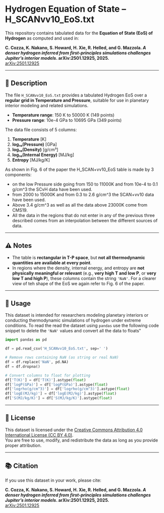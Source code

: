 # Hydrogen Equation of State – H_SCANvv10_EoS.txt

This repository contains tabulated data for the **Equation of State (EoS) of Hydrogen** as computed and used in:

**C. Cozza, K. Nakano, S. Howard, H. Xie, R. Helled, and G. Mazzola. _A denser hydrogen inferred from first-principles simulations challenges Jupiter’s interior models_. arXiv:2501.12925, 2025.**  
[arXiv:2501.12925](https://arxiv.org/abs/2501.12925)

---

## 📄 Description

The file `H_SCANvv10_EoS.txt` provides a tabulated Hydrogen EoS over a **regular grid in Temperature and Pressure**, suitable for use in planetary interior modeling and related simulations.

- **Temperature range**: 150 K to 50000 K   (149 points)
- **Pressure range**: 10e-4 GPa to 10695 GPa  (349 points)

The data file consists of 5 columns:

1. **Temperature** [K]  
2. **log₁₀(Pressure)** [GPa]  
3. **log₁₀(Density)** [g/cm³]  
4. **log₁₀(Internal Energy)** [MJ/kg]  
5. **Entropy** [MJ/kg/K]

As shown in Fig. 6 of the paper the H_SCAN+vv10_EoS table is made by 3 components: 
- on the low Pressure side going from 150 to 11000K and from 10e-4 to 0.1 g/cm^3 the SCvH data have been used. 
- from 2000 to 15000K and from 0.3 to 2.6 g/cm^3 the SCAN+vv10 data have been used. 
- Above 3.4 g/cm^3 as well as all the data above 23000K come from CMS19. 
- All the data in the regions that do not enter in any of the previous three described comes from an interpolation between the different sources of data.


---

## ⚠️ Notes

- The table is **rectangular in T-P space**, but **not all thermodynamic quantities are available at every point**.
- In regions where the density, internal energy, and entropy are **not physically meaningful or relevant** (e.g., **very high T and low P**, or **very low T and high P**), these columns contain the string `'NaN'`. For a clearer view of teh shape of the EoS we again refer to Fig. 6 of the paper.

---

## 📘 Usage

This dataset is intended for researchers modeling planetary interiors or conducting thermodynamic simulations of hydrogen under extreme conditions. 
To read the read the dataset using `pandas` use the following code snippet to delete the `'NaN'` values and convert all the data to floats" 
```python
import pandas as pd

df = pd.read_csv('H_SCANvv10_EoS.txt', sep=' ')

# Remove rows containing NaN (as string or real NaN)
df = df.replace('NaN', pd.NA)
df = df.dropna()

# Convert columns to float for plotting
df['T(K)'] = df['T(K)'].astype(float)
df['logP(GPa)'] = df['logP(GPa)'].astype(float)
df['logrho(g/cm^3)'] = df['logrho(g/cm^3)'].astype(float)
df['logE(MJ/kg)'] = df['logE(MJ/kg)'].astype(float)
df['S(MJ/kg/K)'] = df['S(MJ/kg/K)'].astype(float)
```

---

## 📜 License

This dataset is licensed under the [Creative Commons Attribution 4.0 International License (CC BY 4.0)](https://creativecommons.org/licenses/by/4.0/).  
You are free to use, modify, and redistribute the data as long as you provide proper attribution.

---

## 📚 Citation

If you use this dataset in your work, please cite:

**C. Cozza, K. Nakano, S. Howard, H. Xie, R. Helled, and G. Mazzola. _A denser hydrogen inferred from first-principles simulations challenges Jupiter’s interior models_. arXiv:2501.12925, 2025.**  
[arXiv:2501.12925](https://arxiv.org/abs/2501.12925)


